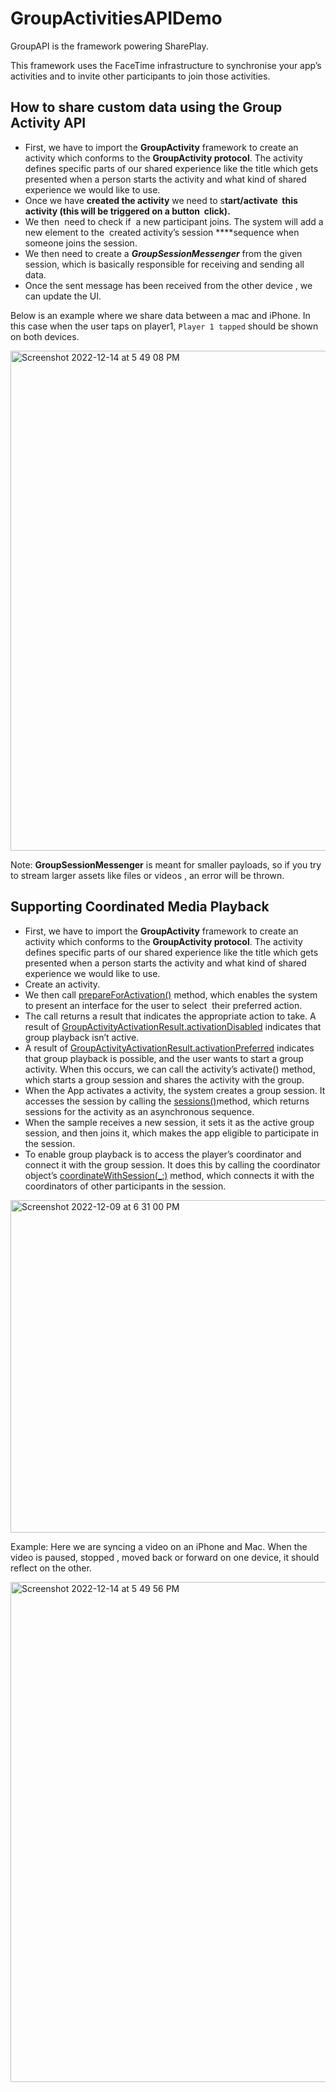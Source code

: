 # GroupActivitiesAPIDemo


GroupAPI is the framework powering SharePlay.

This framework uses the FaceTime infrastructure to synchronise your app’s activities and to invite other participants to join those activities.

## **How to share custom data using the Group Activity API**

- First, we have to import the **GroupActivity** framework to create an activity which conforms to the **GroupActivity protocol**. The activity defines specific parts of our shared experience like the title which gets presented when a person starts the activity and what kind of shared experience we would like to use.
- Once we have **created the activity** we need to s**tart/activate  this activity (this will be triggered on a button  click).**
- We then  need to check if  a new participant joins. The system will add a new element to the  created activity’s session ****sequence when someone joins the session.
- We then need to create a ***GroupSessionMessenger*** from the given session, which is basically responsible for receiving and sending all data.
- Once the sent message has been received from the other device , we can update the UI.


Below is an example where we share data between a mac and iPhone. In this case when the user taps on player1,  `Player 1 tapped` should be shown on both devices.

<img width="800" alt="Screenshot 2022-12-14 at 5 49 08 PM" src="https://user-images.githubusercontent.com/38100299/207595013-ec7176d8-4dfe-4bf9-821d-3cc4b09ceda8.png">




Note: **GroupSessionMessenger** is meant for smaller payloads, so if you try to stream larger assets like files or videos , an error will be thrown.

## ****Supporting Coordinated Media Playback****

- First, we have to import the **GroupActivity** framework to create an activity which conforms to the **GroupActivity protocol**. The activity defines specific parts of our shared experience like the title which gets presented when a person starts the activity and what kind of shared experience we would like to use.
- Create an activity.
- We then call [prepareForActivation()](https://developer.apple.com/documentation/groupactivities/groupactivity/prepareforactivation()) method, which enables the system to present an interface for the user to select  their preferred action.
- The call returns a result that indicates the appropriate action to take. A result of [GroupActivityActivationResult.activationDisabled](https://developer.apple.com/documentation/groupactivities/groupactivityactivationresult/activationdisabled)
 indicates that group playback isn’t active.
- A result of [GroupActivityActivationResult.activationPreferred](https://developer.apple.com/documentation/groupactivities/groupactivityactivationresult/activationpreferred) indicates that group playback is possible, and the user wants to start a group activity. When this occurs, we can call the activity’s activate() method, which starts a group session and shares the activity with the group.
- When the App activates a activity, the system creates a group session. It accesses the session by calling the [sessions()](https://developer.apple.com/documentation/groupactivities/groupactivity/sessions())method, which returns sessions for the activity as an asynchronous sequence.
- When the sample receives a new session, it sets it as the active group session, and then joins it, which makes the app eligible to participate in the session. 
- To enable group playback is to access the player’s coordinator and connect it with the group session. It does this by calling the coordinator object’s [coordinateWithSession(_:)](https://developer.apple.com/documentation/avfoundation/avplaybackcoordinator/3787796-coordinatewithsession)
 method, which connects it with the coordinators of other participants in the session.
 
 <img width="532" alt="Screenshot 2022-12-09 at 6 31 00 PM" src="https://user-images.githubusercontent.com/38100299/207598022-dcc8154e-94f6-430f-a8fb-509beff10929.png">

 
 Example: Here we are syncing a video on an iPhone and Mac.  When the video is paused, stopped , moved back or forward on one device, it should reflect on the other.
 
 
 <img width="800" alt="Screenshot 2022-12-14 at 5 49 56 PM" src="https://user-images.githubusercontent.com/38100299/207596238-da40ae44-a6da-41d8-aed9-7dec57fb8c42.png">

 
 
 
 
